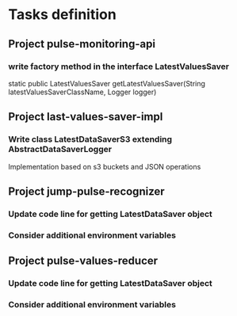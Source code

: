 # Tasks definition
## Project pulse-monitoring-api
### write factory method in the interface LatestValuesSaver
static public LatestValuesSaver getLatestValuesSaver(String latestValuesSaverClassName, Logger logger) 
## Project last-values-saver-impl
### Write class LatestDataSaverS3 extending AbstractDataSaverLogger 
Implementation based on s3 buckets and JSON operations
## Project jump-pulse-recognizer
### Update code line for getting LatestDataSaver object
### Consider additional environment variables
## Project pulse-values-reducer
### Update code line for getting LatestDataSaver object
### Consider additional environment variables





